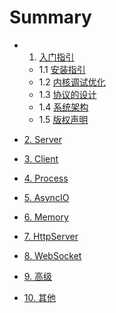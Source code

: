 # Summary
* 1. [入门指引](Guide.md)
	* 1.1 [安装指引](install.md)
	* 1.2 [内核调试优化](linuxparam.md)
	* 1.3 [协议的设计](protocol.md)
	* 1.4 [系统架构](architecture.md)
	* 1.5 [版权声明](copyright.md)
* [2. Server](c2.md)

* [3. Client](c3.md)

* [4. Process](c4.md)

* [5. AsyncIO](c5.md)

* [6. Memory](c6.md)

* [7. HttpServer](c7.md)

* [8. WebSocket](c8.md)

* [9. 高级](c9.md)

* [10. 其他](c10.md)